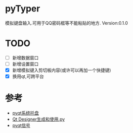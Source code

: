 # pyTyper
模拟键盘输入.可用于QQ密码框等不能粘贴的地方.
Version:0.1.0

# TODO
- [ ] 新增数据窗口
- [ ] 新增设置窗口
- [x] 新增模拟键入剪切板内容(或许可以再加一个快捷键)
- [x] 换用qt,可跨平台

# 参考
- [pyqt系统托盘](https://blog.csdn.net/A18373279153/article/details/102961158)
- [Qt Designer生成和使用.py](https://www.jianshu.com/p/6fab1fe260d2)
- [pyqt信号](https://www.cnblogs.com/chenhaiming/p/9930628.html)